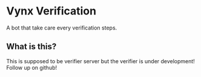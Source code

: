 # Vynx Verification
A bot that take care every verification steps.

## What is this?
This is supposed to be verifier server but the verifier is under development! Follow up on github! 
